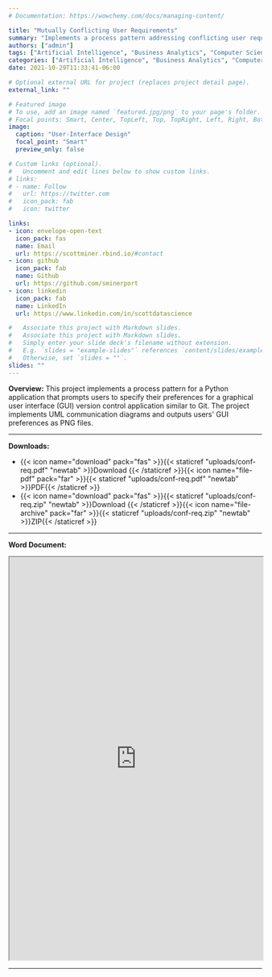 ```yaml
---
# Documentation: https://wowchemy.com/docs/managing-content/

title: "Mutually Conflicting User Requirements"
summary: "Implements a process pattern addressing conflicting user requirements for a fictitious version control application via UML communication diagrams and Python script. Outputs user specifications as a PNG image file."
authors: ["admin"]
tags: ["Artificial Intelligence", "Business Analytics", "Computer Science", "Data Warehousing", "OOP", "Python", "SQL", "Technology", "UML" , "User Requirements"] 
categories: ["Artificial Intelligence", "Business Analytics", "Computer Science", "Data Warehousing"]
date: 2021-10-29T11:33:41-06:00

# Optional external URL for project (replaces project detail page).
external_link: ""

# Featured image
# To use, add an image named `featured.jpg/png` to your page's folder.
# Focal points: Smart, Center, TopLeft, Top, TopRight, Left, Right, BottomLeft, Bottom, BottomRight.
image:
  caption: "User-Interface Design"
  focal_point: "Smart"
  preview_only: false

# Custom links (optional).
#   Uncomment and edit lines below to show custom links.
# links:
# - name: Follow
#   url: https://twitter.com
#   icon_pack: fab
#   icon: twitter

links:
- icon: envelope-open-text
  icon_pack: fas
  name: Email
  url: https://scottminer.rbind.io/#contact
- icon: github
  icon_pack: fab
  name: Github
  url: https://github.com/sminerport
- icon: linkedin
  icon_pack: fab
  name: LinkedIn
  url: https://www.linkedin.com/in/scottdatascience

#   Associate this project with Markdown slides.
#   Associate this project with Markdown slides.
#   Simply enter your slide deck's filename without extension.
#   E.g. `slides = "example-slides"` references `content/slides/example-slides.md`.
#   Otherwise, set `slides = ""`.
slides: ""
---
```

**Overview:** This project implements a process pattern for a Python application that prompts users to specify their preferences for a graphical user interface (GUI) version control application similar to Git. The project implements UML communication diagrams and outputs users' GUI preferences as PNG files.
<hr/>

**Downloads:**

<ul>
	<li>{{< icon name="download" pack="fas" >}}{{< staticref "uploads/conf-req.pdf" "newtab" >}}Download {{< /staticref >}}{{< icon name="file-pdf" pack="far" >}}{{< staticref "uploads/conf-req.pdf" "newtab" >}}PDF{{< /staticref >}}</li>
	<li>{{< icon name="download" pack="fas" >}}{{< staticref "uploads/conf-req.zip" "newtab" >}}Download {{< /staticref >}}{{< icon name="file-archive" pack="far" >}}{{< staticref "uploads/conf-req.zip" "newtab" >}}ZIP{{< /staticref >}}</li>
</ul>
<hr/>

**Word Document:**
<iframe src="https://onedrive.live.com/embed?cid=5B8EDCFD5CE8D99E&resid=5B8EDCFD5CE8D99E%21640646&authkey=AHrokvkV2Sj4e5c&em=2" width="100%" height="800" frameborder="1" scrolling="yes"></iframe>
<hr/>


